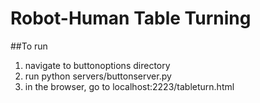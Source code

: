 # Robot-Human Table Turning

##To run

  1.  navigate to buttonoptions directory
  1. run python servers/buttonserver.py
  3. in the browser, go to localhost:2223/tableturn.html
